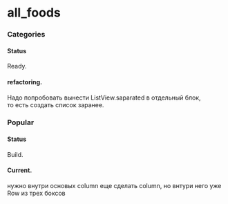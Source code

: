 # all_foods

### Categories

#### Status
Ready.

#### refactoring.
Надо попробовать вынести ListView.saparated в отдельный блок,  
то есть создать список заранее.

### Popular
#### Status
Build.

#### Current.
нужно внутри основых сolumn еще сделать column,
но внтури него уже Row из трех боксов